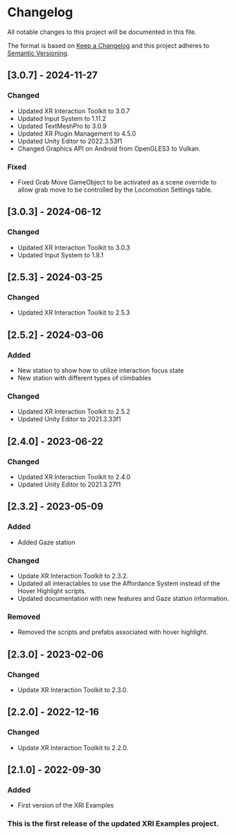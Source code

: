 # Changelog
All notable changes to this project will be documented in this file.

The format is based on [Keep a Changelog](http://keepachangelog.com/en/1.0.0/)
and this project adheres to [Semantic Versioning](http://semver.org/spec/v2.0.0.html).

<!-- Headers should be listed in this order: Added, Changed, Deprecated, Removed, Fixed, Security -->

## [3.0.7] - 2024-11-27

### Changed
- Updated XR Interaction Toolkit to 3.0.7
- Updated Input System to 1.11.2
- Updated TextMeshPro to 3.0.9
- Updated XR Plugin Management to 4.5.0
- Updated Unity Editor to 2022.3.53f1
- Changed Graphics API on Android from OpenGLES3 to Vulkan.

### Fixed
- Fixed Grab Move GameObject to be activated as a scene override to allow grab move to be controlled by the Locomotion Settings table.

## [3.0.3] - 2024-06-12

### Changed
- Updated XR Interaction Toolkit to 3.0.3
- Updated Input System to 1.8.1

## [2.5.3] - 2024-03-25

### Changed
 - Updated XR Interaction Toolkit to 2.5.3

## [2.5.2] - 2024-03-06

### Added
 - New station to show how to utilize interaction focus state
 - New station with different types of climbables

### Changed
 - Updated XR Interaction Toolkit to 2.5.2
 - Updated Unity Editor to 2021.3.33f1

## [2.4.0] - 2023-06-22

### Changed
 - Updated XR Interaction Toolkit to 2.4.0
 - Updated Unity Editor to 2021.3.27f1

## [2.3.2] - 2023-05-09
### Added
 - Added Gaze station

### Changed
 - Update XR Interaction Toolkit to 2.3.2.
 - Updated all interactables to use the Affordance System instead of the Hover Highlight scripts.
 - Updated documentation with new features and Gaze station information.

### Removed
- Removed the scripts and prefabs associated with hover highlight.

## [2.3.0] - 2023-02-06
### Changed
 - Update XR Interaction Toolkit to 2.3.0.

## [2.2.0] - 2022-12-16
### Changed
 - Update XR Interaction Toolkit to 2.2.0.

## [2.1.0] - 2022-09-30
### Added
 - First version of the XRI Examples

### This is the first release of the updated XRI Examples project.
